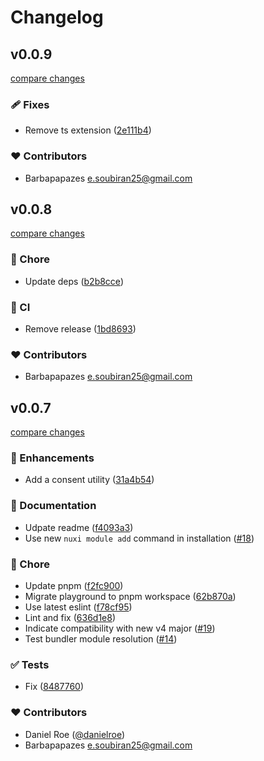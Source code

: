 # Changelog


## v0.0.9

[compare changes](https://github.com/barbapapazes/nuxt-clarity-analytics/compare/v0.0.8...v0.0.9)

### 🩹 Fixes

- Remove ts extension ([2e111b4](https://github.com/barbapapazes/nuxt-clarity-analytics/commit/2e111b4))

### ❤️ Contributors

- Barbapapazes <e.soubiran25@gmail.com>

## v0.0.8

[compare changes](https://github.com/barbapapazes/nuxt-clarity-analytics/compare/v0.0.7...v0.0.8)

### 🏡 Chore

- Update deps ([b2b8cce](https://github.com/barbapapazes/nuxt-clarity-analytics/commit/b2b8cce))

### 🤖 CI

- Remove release ([1bd8693](https://github.com/barbapapazes/nuxt-clarity-analytics/commit/1bd8693))

### ❤️ Contributors

- Barbapapazes <e.soubiran25@gmail.com>

## v0.0.7

[compare changes](https://github.com/barbapapazes/nuxt-clarity-analytics/compare/v0.0.6...v0.0.7)

### 🚀 Enhancements

- Add a consent utility ([31a4b54](https://github.com/barbapapazes/nuxt-clarity-analytics/commit/31a4b54))

### 📖 Documentation

- Udpate readme ([f4093a3](https://github.com/barbapapazes/nuxt-clarity-analytics/commit/f4093a3))
- Use new `nuxi module add` command in installation ([#18](https://github.com/barbapapazes/nuxt-clarity-analytics/pull/18))

### 🏡 Chore

- Update pnpm ([f2fc900](https://github.com/barbapapazes/nuxt-clarity-analytics/commit/f2fc900))
- Migrate playground to pnpm workspace ([62b870a](https://github.com/barbapapazes/nuxt-clarity-analytics/commit/62b870a))
- Use latest eslint ([f78cf95](https://github.com/barbapapazes/nuxt-clarity-analytics/commit/f78cf95))
- Lint and fix ([636d1e8](https://github.com/barbapapazes/nuxt-clarity-analytics/commit/636d1e8))
- Indicate compatibility with new v4 major ([#19](https://github.com/barbapapazes/nuxt-clarity-analytics/pull/19))
- Test bundler module resolution ([#14](https://github.com/barbapapazes/nuxt-clarity-analytics/pull/14))

### ✅ Tests

- Fix ([8487760](https://github.com/barbapapazes/nuxt-clarity-analytics/commit/8487760))

### ❤️ Contributors

- Daniel Roe ([@danielroe](http://github.com/danielroe))
- Barbapapazes <e.soubiran25@gmail.com>


